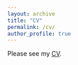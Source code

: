 ```yaml
---
layout: archive
title: "CV"
permalink: /cv/
author_profile: true
---
```


Please see my [CV](https://tcui-pitt.github.io/files/Resume_CV.pdf).
